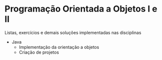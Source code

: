 # Programação Orientada a Objetos I e II
Listas, exercícios e demais soluções implementadas nas disciplinas

* Java
	- Implementação da orientação a objetos
	- Criação de projetos

